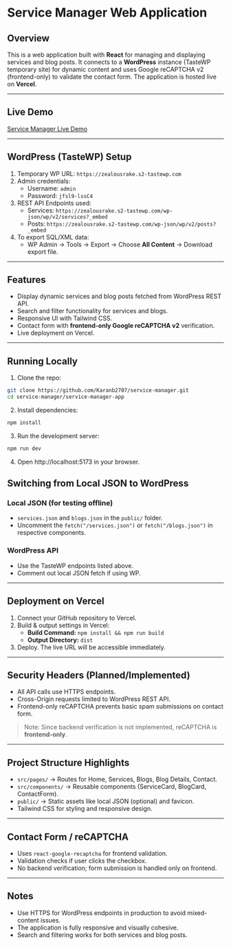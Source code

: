 # Service Manager Web Application

## Overview

This is a web application built with **React** for managing and displaying services and blog posts. It connects to a **WordPress** instance (TasteWP temporary site) for dynamic content and uses Google reCAPTCHA v2 (frontend-only) to validate the contact form. The application is hosted live on **Vercel**.

---

## Live Demo

[Service Manager Live Demo](https://service-manager-psi.vercel.app)

---

## WordPress (TasteWP) Setup

1. Temporary WP URL: `https://zealousrake.s2-tastewp.com`
2. Admin credentials:
   - Username: `admin`
   - Password: `jfsl9-lssC4`
3. REST API Endpoints used:
   - Services: `https://zealousrake.s2-tastewp.com/wp-json/wp/v2/services?_embed`
   - Posts: `https://zealousrake.s2-tastewp.com/wp-json/wp/v2/posts?_embed`
4. To export SQL/XML data:
   - WP Admin → Tools → Export → Choose **All Content** → Download export file.

---

## Features

- Display dynamic services and blog posts fetched from WordPress REST API.  
- Search and filter functionality for services and blogs.  
- Responsive UI with Tailwind CSS.  
- Contact form with **frontend-only Google reCAPTCHA v2** verification.  
- Live deployment on Vercel.

---

## Running Locally

1. Clone the repo:

```bash
git clone https://github.com/Karanb2707/service-manager.git
cd service-manager/service-manager-app
```

2. Install dependencies:

```bash
npm install
```

3. Run the development server:

```bash
npm run dev
```

4. Open http://localhost:5173 in your browser.


## Switching from Local JSON to WordPress

### Local JSON (for testing offline)
- `services.json` and `blogs.json` in the `public/` folder.  
- Uncomment the `fetch("/services.json")` or `fetch("/blogs.json")` in respective components.

### WordPress API
- Use the TasteWP endpoints listed above.  
- Comment out local JSON fetch if using WP.

---

## Deployment on Vercel

1. Connect your GitHub repository to Vercel.  
2. Build & output settings in Vercel:
   - **Build Command:** `npm install && npm run build`
   - **Output Directory:** `dist`
3. Deploy. The live URL will be accessible immediately.

---

## Security Headers (Planned/Implemented)

- All API calls use HTTPS endpoints.  
- Cross-Origin requests limited to WordPress REST API.  
- Frontend-only reCAPTCHA prevents basic spam submissions on contact form.  

> Note: Since backend verification is not implemented, reCAPTCHA is **frontend-only**.

---

## Project Structure Highlights

- `src/pages/` → Routes for Home, Services, Blogs, Blog Details, Contact.  
- `src/components/` → Reusable components (ServiceCard, BlogCard, ContactForm).  
- `public/` → Static assets like local JSON (optional) and favicon.  
- Tailwind CSS for styling and responsive design.

---

## Contact Form / reCAPTCHA

- Uses `react-google-recaptcha` for frontend validation.  
- Validation checks if user clicks the checkbox.  
- No backend verification; form submission is handled only on frontend.

---

## Notes

- Use HTTPS for WordPress endpoints in production to avoid mixed-content issues.  
- The application is fully responsive and visually cohesive.  
- Search and filtering works for both services and blog posts.

